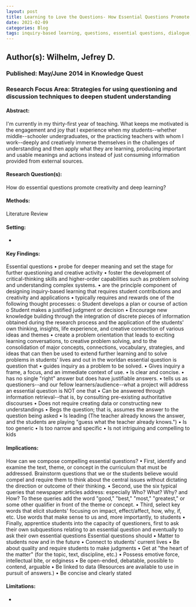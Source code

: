```yaml
---
layout: post
title: Learning to Love the Questions- How Essential Questions Promote Creativity and Deep Learning
date: 2021-02-09
categories: Blog
tags: inquiry-based learning, questions, essential questions, dialogue, problem-based literacy
---
```


## Author(s): Wilhelm, Jefrey D.

### Published: May/June 2014 in Knowledge Quest

### Research Focus Area: Strategies for using questioning and discussion techniques to deepen student understanding

#### Abstract:
I'm currently in my thirty-first year of teaching. What keeps me motivated is the engagement and joy that I experience when my students--whether middle--schooler undergraduates, or the practicing teachers with whom I work--deeply and creatively immerse themselves in the challenges of understanding and then apply what they are learning, producing important and usable meanings and actions instead of just consuming information provided from external sources.


#### Research Question(s):
How do essential questions promote creativity and deep learning?


#### Methods:
Literature Review


#### Setting:
-


#### Key Findings:
Essential questions • probe for deeper meaning and set the stage for further questioning and creative activity • foster the development of critical-thinking skills and higher-order capabilities such as problem solving and understanding complex systems. • are the principle component of designing inquiry-based learning that requires student contributions and creativity and applications • typically requires and rewards one of the following thought processes: o Student develops a plan or course of action o Student makes a justified judgment or decision • Encourage new knowledge building through the integration of discrete pieces of information obtained during the research process and the application of the students' own thinking, insights, life experience, and creative connection of various ideas and themes • create a problem orientation that leads to exciting learning conversations, to creative problem solving, and to the consolidation of major concepts, connections, vocabulary, strategies, and ideas that can then be used to extend further learning and to solve problems in students' lives and out in the worldan essential question is question that • guides inquiry as a problem to be solved. • Gives inquiry a frame, a focus, and an immediate context of use. • Is clear and concise. • has no single "right" answer but does have justifiable answers. • tells us as questioners--and our fellow learners/audience--what a project will address an essential question is NOT one that • Can be answered through information retrieval--that is, by consulting pre-existing authoritative discourses • Does not require creating data or constructing new understandings • Begs the question; that is, assumes the answer to the question being asked • Is leading (The teacher already knows the answer, and the students are playing "guess what the teacher already knows.") • Is too generic • Is too narrow and specific • Is not intriguing and compelling to kids 


#### Implications:
How can we compose compelling essential questions? • First, identify and examine the text, theme, or concept in the curriculum that must be addressed. Brainstorm questions that we or the students believe would compel and require them to think about the central issues without dictating the direction or outcome of their thinking. • Second, use the six typical queries that newspaper articles address: especially Who? What? Why? and How? To these queries add the word "good," "best," "most," "greatest," or some other qualifier in front of the theme or concept. • Third, select key words that elicit students' focusing on impact, effect/affect, how, why, if, etc. Use words that make sense to us and, more importantly, to students • Finally, apprentice students into the capacity of questioners, first to ask their own subquestions relating to an essential question and eventually to ask their own essential questions  Essential questions should • Matter to students now and in the future • Connect to students' current lives • Be about quality and require students to make judgments • Get at "the heart of the matter" (for the topic, text, discipline, etc.) • Possess emotive force, intellectual bite, or edginess • Be open-ended, debatable, possible to contend, arguable • Be linked to data (Resources are available to use in pursuit of answers.) • Be concise and clearly stated  


#### Limitations:
-


